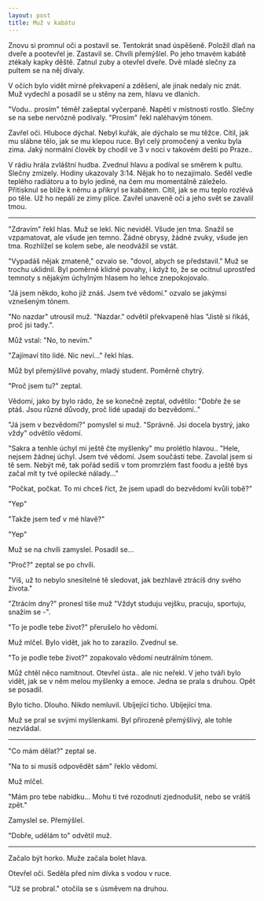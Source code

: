 ```yaml
---
layout: post
title: Muž v kabátu
---
```


Znovu si promnul oči a postavil se. Tentokrát snad úspěšeně. Položil dlaň na dveře a pootevřel je. Zastavil se. Chvíli přemýšlel. Po jeho tmavém kabátě ztékaly kapky děště. Zatnul zuby a otevřel dveře. Dvě mladé slečny za pultem se na něj dívaly.

V očích bylo vidět mírné překvapení a zděšení, ale jinak nedaly nic znát. Muž vydechl a posadil se u stěny na zem, hlavu ve dlaních.

"Vodu.. prosím" téměř zašeptal vyčerpaně. Napětí v místnosti rostlo. Slečny se na sebe nervózně podívaly. "Prosím" řekl naléhavým tónem. 

Zavřel oči. Hluboce dýchal. Nebyl kuřák, ale dýchalo se mu těžce. Cítil, jak mu slábne tělo, jak se mu klepou ruce. Byl celý promočený a venku byla zima. Jaký normální člověk by chodil ve 3 v noci v takovém dešti po Praze..

V rádiu hrála zvláštní hudba. Zvednul hlavu a podíval se směrem k pultu. Slečny zmizely. Hodiny ukazovaly 3:14. Nějak ho to nezajímalo. Seděl vedle teplého radiátoru a to bylo jediné, na čem mu momentálně záleželo. Přitisknul se blíže k němu a přikryl se kabátem. Cítil, jak se mu teplo rozlévá po těle. Už ho nepálí ze zimy plíce. Zavřel unaveně oči a jeho svět se zavalil tmou.

---

"Zdravím" řekl hlas. Muž se lekl. Nic neviděl. Všude jen tma. Snažil se vzpamatovat, ale všude jen temno. Žádné obrysy, žádné zvuky, všude jen tma. Rozhlížel se kolem sebe, ale neodvážil se vstát.

"Vypadáš nějak zmateně," ozvalo se. "dovol, abych se představil." Muž se trochu uklidnil. Byl poměrně klidné povahy, i když to, že se ocitnul uprostřed temnoty s nějakým úchylným hlasem ho lehce znepokojovalo.

"Já jsem někdo, koho již znáš. Jsem tvé vědomí." ozvalo se jakýmsi vznešeným tónem.

"No nazdar" utrousil muž. "Nazdar." odvětil překvapeně hlas "Jistě si říkáš, proč jsi tady.".

Můž vstal: "No, to nevím."

"Zajímaví tito lidé. Nic neví..." řekl hlas.

Můž byl přemýšlivé povahy, mladý student. Poměrně chytrý.

"Proč jsem tu?" zeptal.

Vědomí, jako by bylo rádo, že se konečně zeptal, odvětilo: "Dobře že se ptáš. Jsou různé důvody, proč lidé upadají do bezvědomí.."

"Já jsem v bezvědomí?" pomyslel si muž. "Správně. Jsi docela bystrý, jako vždy" odvětilo vědomí.

"Sakra a tenhle úchyl mi ještě čte myšlenky" mu prolétlo hlavou.. "Hele, nejsem žádnej úchyl. Jsem tvé vědomí. Jsem součástí tebe. Zavolal jsem si tě sem. Nebýt mě, tak pořád sedíš v tom promrzlém fast foodu a ještě bys začal mít ty tvé opilecké nálady..."

"Počkat, počkat. To mi chceš říct, že jsem upadl do bezvědomí kvůli tobě?"

"Yep"

"Takže jsem teď v mé hlavě?"

"Yep"

Muž se na chvíli zamyslel. Posadil se...

"Proč?" zeptal se po chvíli.

"Víš, už to nebylo snesitelné tě sledovat, jak bezhlavě ztrácíš dny svého života."

"Ztrácím dny?" pronesl tiše muž "Vždyt studuju vejšku, pracuju, sportuju, snažím se -". 

"To je podle tebe život?" přerušelo ho vědomí.

Muž mlčel. Bylo vidět, jak ho to zarazilo. Zvednul se.

"To je podle tebe život?" zopakovalo vědomí neutrálním tónem.

Můž chtěl něco namítnout. Otevřel ústa.. ale nic neřekl. V jeho tváři bylo vidět, jak se v něm melou myšlenky a emoce. Jedna se prala s druhou. Opět se posadil.

Bylo ticho. Dlouho. Nikdo nemluvil. Ubíjející ticho. Ubíjející tma.

Muž se pral se svými myšlenkami. Byl přirozeně přemýšlivý, ale tohle nezvládal.

---

"Co mám dělat?" zeptal se.

"Na to si musíš odpovědět sám" řeklo vědomí.

Muž mlčel.

"Mám pro tebe nabídku... Mohu ti tvé rozodnutí zjednodušit, nebo se vrátíš zpět."

Zamyslel se. Přemýšlel.

"Dobře, udělám to" odvětil muž.

---

Začalo být horko. Muže začala bolet hlava.

Otevřel oči. Seděla před ním dívka s vodou v ruce.

"Už se probral." otočila se s úsměvem na druhou.

